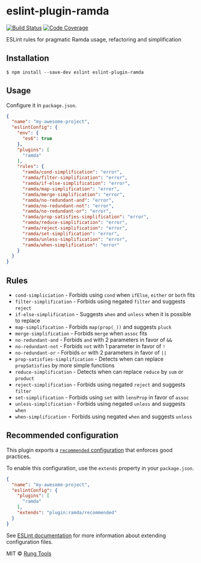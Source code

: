 # eslint-plugin-ramda

[![Build Status](https://api.travis-ci.org/rung-tools/eslint-plugin-ramda.svg?branch=master)](https://travis-ci.org/rung-tools/eslint-plugin-ramda)
[![Code Coverage](https://codecov.io/gh/rung-tools/eslint-plugin-ramda/branch/master/graph/badge.svg)](https://codecov.io/gh/rung-tools/eslint-plugin-ramda)

ESLint rules for pragmatic Ramda usage, refactoring and simplification

## Installation

```
$ npm install --save-dev eslint eslint-plugin-ramda
```

## Usage

Configure it in `package.json`.

```json
{
  "name": "my-awesome-project",
  "eslintConfig": {
    "env": {
      "es6": true
    },
    "plugins": [
      "ramda"
    ],
    "rules": {
      "ramda/cond-simplification": "error",
      "ramda/filter-simplification": "error",
      "ramda/if-else-simplification": "error",
      "ramda/map-simplification": "error",
      "ramda/merge-simplification": "error",
      "ramda/no-redundant-and": "error",
      "ramda/no-redundant-not": "error",
      "ramda/no-redundant-or": "error",
      "ramda/prop-satisfies-simplification": "error",
      "ramda/reduce-simplification": "error",
      "ramda/reject-simplification": "error",
      "ramda/set-simplification": "error",
      "ramda/unless-simplification": "error",
      "ramda/when-simplification": "error"
    }
  }
}
```

## Rules

- `cond-simpliciation` - Forbids using `cond` when `ifElse`, `either` or `both` fits
- `filter-simplification` - Forbids using negated `filter` and suggests `reject`
- `if-else-simplification` - Suggests `when` and `unless` when it is possible to replace
- `map-simplification` - Forbids `map(prop(_))` and suggests `pluck`
- `merge-simplification` - Forbids `merge` when `assoc` fits
- `no-redundant-and` - Forbids `and` with 2 parameters in favor of `&&`
- `no-redundant-not` - Forbids `not` with 1 parameter in favor of `!`
- `no-redundant-or` - Forbids `or` with 2 parameters in favor of `||`
- `prop-satisfies-simplification` - Detects when can replace `propSatisfies` by more simple functions
- `reduce-simplification` - Detects when can replace `reduce` by `sum` or `product`
- `reject-simplification` - Forbids using negated `reject` and suggests `filter`
- `set-simplification` - Forbids using `set` with `lensProp` in favor of `assoc`
- `unless-simplification` - Forbids using negated `unless` and suggests `when`
- `when-simplification` - Forbids using negated `when` and suggests `unless`

## Recommended configuration

This plugin exports a [`recommended` configuration](index.js) that enforces good practices.

To enable this configuration, use the `extends` property in your `package.json`.

```json
{
  "name": "my-awesome-project",
  "eslintConfig": {
    "plugins": [
      "ramda"
    ],
    "extends": "plugin:ramda/recommended"
  }
}
```

See [ESLint documentation](http://eslint.org/docs/user-guide/configuring#extending-configuration-files)
for more information about extending configuration files.

MIT © [Rung Tools](https://github.com/rung-tools)

